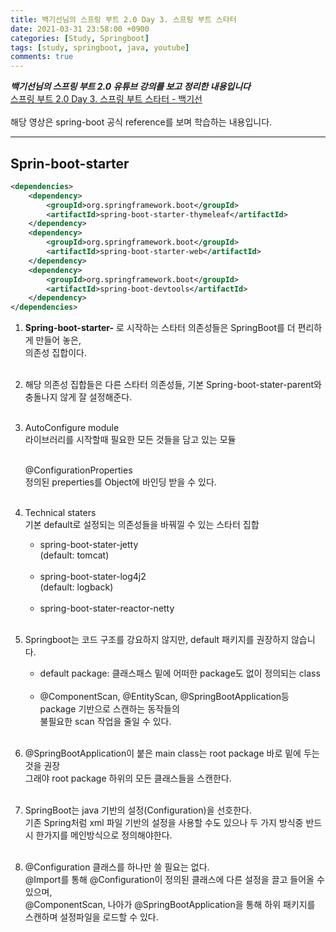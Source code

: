 ```yaml
---
title: 백기선님의 스프링 부트 2.0 Day 3. 스프링 부트 스타터
date: 2021-03-31 23:58:00 +0900
categories: [Study, Springboot]
tags: [study, springboot, java, youtube]
comments: true
---
```


***백기선님의 스프링 부트 2.0 유튜브 강의를 보고 정리한 내용입니다***<br>
[스프링 부트 2.0 Day 3. 스프링 부트 스타터 - 백기선](https://www.youtube.com/watch?v=PicKx3lDGLk&list=PLfI752FpVCS8tDT1QEYwcXmkKDz-_6nm3&index=3)
<br>
<br>
해당 영상은 spring-boot 공식 reference를 보며 학습하는 내용입니다.<br>

---------------------------------------

## Sprin-boot-starter 

```xml
<dependencies>
    <dependency>
        <groupId>org.springframework.boot</groupId>
        <artifactId>spring-boot-starter-thymeleaf</artifactId>
    </dependency>
    <dependency>
        <groupId>org.springframework.boot</groupId>
        <artifactId>spring-boot-starter-web</artifactId>
    </dependency>
    <dependency>
        <groupId>org.springframework.boot</groupId>
        <artifactId>spring-boot-devtools</artifactId>
    </dependency>
</dependencies>
```

1.  **Spring-boot-starter-** 로 시작하는 스타터 의존성들은 SpringBoot를 더 편리하게 만들어 놓은,<br> 
    의존성 집합이다.<br>
    <br>

2.  해당 의존성 집합들은 다른 스타터 의존성들, 기본 Spring-boot-stater-parent와 충돌나지 않게 잘 설정해준다.<br>
    <br>

3.  AutoConfigure module<br>
    라이브러리를 시작할때 필요한 모든 것들을 담고 있는 모듈<br>
    <br>

    @ConfigurationProperties<br>
    정의된 preperties를 Object에 바인딩 받을 수 있다.<br>
    <br>

4.  Technical staters<br>
    기본 default로 설정되는 의존성들을 바꿔낄 수 있는 스타터 집합<br>
    
    *   spring-boot-stater-jetty<br>
        (default: tomcat)<br><br>
    *   spring-boot-stater-log4j2<br>
        (default: logback)<br><br>
    *   spring-boot-stater-reactor-netty<br>
    <br>

5.  Springboot는 코드 구조를 강요하지 않지만, default 패키지를 권장하지 않습니다.<br>
    * default package: 클래스패스 밑에 어떠한 package도 없이 정의되는 class<br>
    <br>

    * @ComponentScan, @EntityScan, @SpringBootApplication등 package 기반으로 스캔하는 동작들의<br>
    불필요한 scan 작업을 줄일 수 있다.<br>
    <br>

6.  @SpringBootApplication이 붙은 main class는 root package 바로 밑에 두는 것을 권장<br>
    그래야 root package 하위의 모든 클래스들을 스캔한다.<br>
    <br>

7.  SpringBoot는 java 기반의 설정(Configuration)을 선호한다.<br>
    기존 Spring처럼 xml 파일 기반의 설정을 사용할 수도 있으나 두 가지 방식중 반드시 한가지를 메인방식으로 정의해야한다.<br>
    <br>

8.  @Configuration 클래스를 하나만 쓸 필요는 없다.<br>
    @Import를 통해 @Configuration이 정의된 클래스에 다른 설정을 끌고 들어올 수 있으며,<br>
    @ComponentScan, 나아가 @SpringBootApplication을 통해 하위 패키지를 스캔하며 설정파일을 로드할 수 있다.<br>
